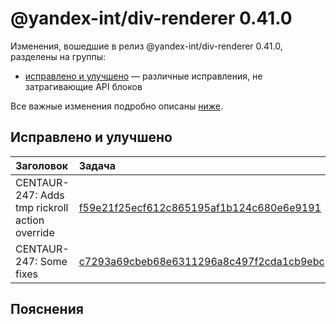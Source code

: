 # @yandex-int/div-renderer 0.41.0

<!-- ЧЕЛОВЕЧЕСКОЕ ВСТУПЛЕНИЕ -->

Изменения, вошедшие в релиз @yandex-int/div-renderer 0.41.0, разделены на группы:

* [исправлено и улучшено](#Исправлено-и-улучшено) — различные исправления, не затрагивающие API блоков

Все важные изменения подробно описаны [ниже](#Пояснения).

## Исправлено и улучшено

| Заголовок                                      | Задача                                     | PR  |
| :--------------------------------------------- | :----------------------------------------- | :-- |
| CENTAUR-247: Adds tmp rickroll action override | [f59e21f25ecf612c865195af1b124c680e6e9191] | N/A |
| CENTAUR-247: Some fixes                        | [c7293a69cbeb68e6311296a8c497f2cda1cb9ebc] | N/A |

## Пояснения

[f59e21f25ecf612c865195af1b124c680e6e9191]: https://a.yandex-team.ru/arc_vcs/commit/f59e21f25ecf612c865195af1b124c680e6e9191
[c7293a69cbeb68e6311296a8c497f2cda1cb9ebc]: https://a.yandex-team.ru/arc_vcs/commit/c7293a69cbeb68e6311296a8c497f2cda1cb9ebc
